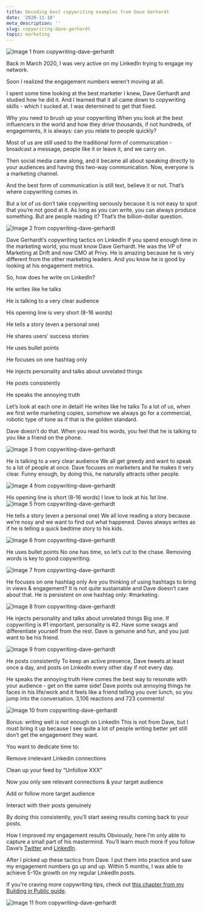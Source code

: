 ```yaml
---
title: Decoding best copywriting examples from Dave Gerhardt
date: '2020-11-18'
meta_description: ''
slug: copywriting-dave-gerhardt
topic: marketing
---
```

<img src="/images/blog/copywriting-dave-gerhardt-1.png" alt="Image 1 from copywriting-dave-gerhardt" class="cover-image" />


Back in March 2020, I was very active on my LinkedIn trying to engage my network.

Soon I realized the engagement numbers weren’t moving at all.

I spent some time looking at the best marketer I knew, Dave Gerhardt and studied how he did it. And I learned that it all came down to copywriting skills - which I sucked at. I was determined to get that fixed.

Why you need to brush up your copywriting
When you look at the best influencers in the world and how they drive thousands, if not hundreds, of engagements, it is always: can you relate to people quickly?

Most of us are still used to the traditional form of communication - broadcast a message, people like it or leave it, and we carry on.

Then social media came along, and it became all about speaking directly to your audiences and having this two-way communication. Now, everyone is a marketing channel.

And the best form of communication is still text, believe it or not. That’s where copywriting comes in.

But a lot of us don’t take copywriting seriously because it is not easy to spot that you’re not good at it. As long as you can write, you can always produce something. But are people reading it? That’s the billion-dollar question.

<img src="/images/blog/copywriting-dave-gerhardt-2.png" alt="Image 2 from copywriting-dave-gerhardt" />

Dave Gerhardt’s copywriting tactics on LinkedIn
If you spend enough time in the marketing world, you must know Dave Gerhardt. He was the VP of Marketing at Drift and now CMO at Privy. He is amazing because he is very different from the other marketing leaders. And you know he is good by looking at his engagement metrics.

So, how does he write on LinkedIn?

He writes like he talks

He is talking to a very clear audience

His opening line is very short (8-16 words)

He tells a story (even a personal one)

He shares users’ success stories

He uses bullet points

He focuses on one hashtag only

He injects personality and talks about unrelated things

He posts consistently

He speaks the annoying truth

Let’s look at each one in detail!
He writes like he talks
To a lot of us, when we first write marketing copies, somehow we always go for a commercial, robotic type of tone as if that is the golden standard.

Dave doesn’t do that. When you read his words, you feel that he is talking to you like a friend on the phone.

<img src="/images/blog/copywriting-dave-gerhardt-3.png" alt="Image 3 from copywriting-dave-gerhardt" />

He is talking to a very clear audience
We all get greedy and want to speak to a lot of people at once. Dave focuses on marketers and he makes it very clear. Funny enough, by doing this, he naturally attracts other people.

<img src="/images/blog/copywriting-dave-gerhardt-4.png" alt="Image 4 from copywriting-dave-gerhardt" />

His opening line is short (8-16 words)
I love to look at his 1st line.
<img src="/images/blog/copywriting-dave-gerhardt-5.png" alt="Image 5 from copywriting-dave-gerhardt" />

He tells a story (even a personal one)
We all love reading a story because we’re nosy and we want to find out what happened. Daves always writes as if he is telling a quick bedtime story to his kids.

<img src="/images/blog/copywriting-dave-gerhardt-6.png" alt="Image 6 from copywriting-dave-gerhardt" />

He uses bullet points
No one has time, so let’s cut to the chase. Removing words is key to good copywriting.

<img src="/images/blog/copywriting-dave-gerhardt-7.png" alt="Image 7 from copywriting-dave-gerhardt" />

He focuses on one hashtag only
Are you thinking of using hashtags to bring in views & engagement? It is not quite sustainable and Dave doesn’t care about that. He is persistent on one hashtag only: #marketing.

<img src="/images/blog/copywriting-dave-gerhardt-8.png" alt="Image 8 from copywriting-dave-gerhardt" />

He injects personality and talks about unrelated things
Big one. If copywriting is #1 important, personality is #2. Have some swags and differentiate yourself from the rest. Dave is genuine and fun, and you just want to be his friend.

<img src="/images/blog/copywriting-dave-gerhardt-9.png" alt="Image 9 from copywriting-dave-gerhardt" />

He posts consistently
To keep an active presence, Dave tweets at least once a day, and posts on LinkedIn every other day if not every day.

He speaks the annoying truth
Here comes the best way to resonate with your audience - get on the same side! Dave points out annoying things he faces in his life/work and it feels like a friend telling you over lunch, so you jump into the conversation. 3,106 reactions and 723 comments!

<img src="/images/blog/copywriting-dave-gerhardt-10.png" alt="Image 10 from copywriting-dave-gerhardt" />

Bonus: writing well is not enough on LinkedIn
This is not from Dave, but I must bring it up because I see quite a lot of people writing better yet still don’t get the engagement they want.

You want to dedicate time to:

Remove irrelevant Linkedin connections

Clean up your feed by “Unfollow XXX”

Now you only see relevant connections & your target audience

Add or follow more target audience

Interact with their posts genuinely

By doing this consistently, you’ll start seeing results coming back to your posts.

How I improved my engagement results
Obviously, here I’m only able to capture a small part of his mastermind. You’ll learn much more if you follow Dave’s <a href="https://twitter.com/davegerhardt">Twitter</a> and <a href="https://www.linkedin.com/in/davegerhardt/">LinkedIn</a>.

After I picked up these tactics from Dave. I put them into practice and saw my engagement numbers go up and up. Within 5 months, I was able to achieve 5-10x growth on my regular LinkedIn posts.

If you're craving more copywriting tips, check out <a href="https://www.smallschool.is/build-in-public/storytelling">this chapter from my Building in Public guide</a>.

<img src="/images/blog/copywriting-dave-gerhardt-11.png" alt="Image 11 from copywriting-dave-gerhardt" />
